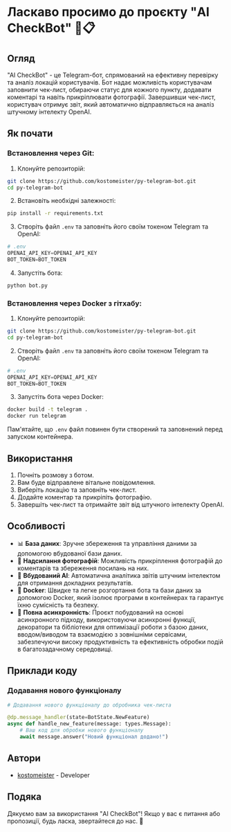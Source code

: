 # Ласкаво просимо до проєкту "AI CheckBot" 🤖📋

## Огляд

"AI CheckBot" - це Telegram-бот, спрямований на ефективну перевірку та аналіз локацій користувачів. Бот надає можливість користувачам заповнити чек-лист, обираючи статус для кожного пункту, додавати коментарі та навіть прикріплювати фотографії. Завершивши чек-лист, користувач отримує звіт, який автоматично відправляється на аналіз штучному інтелекту OpenAI.

## Як почати

### Встановлення через Git:

1. Клонуйте репозиторій:

```bash
git clone https://github.com/kostomeister/py-telegram-bot.git
cd py-telegram-bot
```

2. Встановіть необхідні залежності:

```bash
pip install -r requirements.txt
```

3. Створіть файл `.env` та заповніть його своїм токеном Telegram та OpenAI:

```python
# .env
OPENAI_API_KEY=OPENAI_API_KEY
BOT_TOKEN=BOT_TOKEN
```

4. Запустіть бота:

```bash
python bot.py
```
### Встановлення через Docker з гітхабу:

1. Клонуйте репозиторій:

```bash
git clone https://github.com/kostomeister/py-telegram-bot.git
cd py-telegram-bot
```

2. Створіть файл `.env` та заповніть його своїм токеном Telegram та OpenAI:

```python
# .env
OPENAI_API_KEY=OPENAI_API_KEY
BOT_TOKEN=BOT_TOKEN
```

3. Запустіть бота через Docker:

```bash
docker build -t telegram .
docker run telegram
```

Пам'ятайте, що `.env` файл повинен бути створений та заповнений перед запуском контейнера.

## Використання

1. Почніть розмову з ботом.
2. Вам буде відправлене вітальне повідомлення.
3. Виберіть локацію та заповніть чек-лист.
4. Додайте коментар та прикріпіть фотографію.
5. Завершіть чек-лист та отримайте звіт від штучного інтелекту OpenAI.

## Особливості

- 📊 **База даних**: Зручне збереження та управління даними за допомогою вбудованої бази даних.
- 📸 **Надсилання фотографій**: Можливість прикріплення фотографій до коментарів та збереження посилань на них.
- 🤖 **Вбудований AI**: Автоматична аналітика звітів штучним інтелектом для отримання докладних результатів.
- 🐳 **Docker**: Швидке та легке розгортання бота та бази даних за допомогою Docker, який ізолює програми в контейнерах та гарантує їхню сумісність та безпеку.
- 🚀 **Повна асинхронність**: Проєкт побудований на основі асинхронного підходу, використовуючи асинхронні функції, декоратори та бібліотеки для оптимізації роботи з базою даних, вводом/виводом та взаємодією з зовнішніми сервісами, забезпечуючи високу продуктивність та ефективність обробки подій в багатозадачному середовищі.
## Приклади коду

### Додавання нового функціоналу

```python
# Додавання нового функціоналу до обробника чек-листа

@dp.message_handler(state=BotState.NewFeature)
async def handle_new_feature(message: types.Message):
    # Ваш код для обробки нового функціоналу
    await message.answer("Новий функціонал додано!")
```

## Автори

- [kostomeister](https://github.com/kostomeister) - Developer

## Подяка

Дякуємо вам за використання "AI CheckBot"! Якщо у вас є питання або пропозиції, будь ласка, звертайтеся до нас. 🚀
